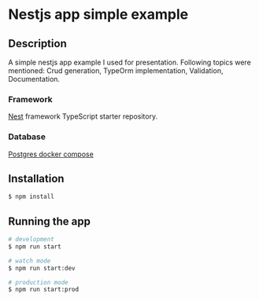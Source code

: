 # Nestjs app simple example

## Description

A simple nestjs app example I used for presentation. Following topics were mentioned: Crud generation, TypeOrm implementation, Validation, Documentation.

### Framework
[Nest](https://github.com/nestjs/nest) framework TypeScript starter repository.

### Database
[Postgres docker compose](https://github.com/khezen/compose-postgres)

## Installation

```bash
$ npm install
```

## Running the app

```bash
# development
$ npm run start

# watch mode
$ npm run start:dev

# production mode
$ npm run start:prod
```
